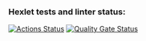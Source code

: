 ### Hexlet tests and linter status:
[![Actions Status](https://github.com/RomanVetrov/python-project-49/actions/workflows/hexlet-check.yml/badge.svg)](https://github.com/RomanVetrov/python-project-49/actions)
[![Quality Gate Status](https://sonarcloud.io/api/project_badges/measure?project=RomanVetrov_python-project-49&metric=alert_status)](https://sonarcloud.io/summary/new_code?id=RomanVetrov_python-project-49)
